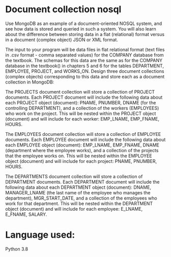 # Document collection nosql
Use MongoDB as an example of a document-oriented NOSQL system, and see how data is stored and queried in such a system. You will also learn about the difference between storing data in a flat (relational) format versus in a document (complex object) JSON or XML format.  

The input to your program will be data files in flat relational format (text files in .csv format - comma separated values) for the COMPANY database from the textbook. The schemas for this data are the same as for the COMPANY database in the textbook() in chapters 5 and 6 for the tables DEPARTMENT, EMPLOYEE, PROJECT, and WORKS_ON. Design three document collections (complex objects) corresponding to this data and store each as a document collection in MongoDB:     

The PROJECTS document collection will store a collection of PROJECT documents. Each PROJECT document will include the following data about each PROJECT object (document): PNAME, PNUMBER, DNAME (for the controlling DEPARTMENT), and a collection of the workers (EMPLOYEES) who work on the project. This will be nested within the PROJECT object (document) and will include for each worker: EMP_LNAME, EMP_FNAME, HOURS. 

The EMPLOYEES document collection will store a collection of EMPLOYEE documents. Each EMPLOYEE document will include the following data about each EMPLOYEE object (document): EMP_LNAME, EMP_FNAME, DNAME (department where the employee works), and a collection of the projects that the employee works on. This will be nested within the EMPLOYEE object (document) and will include for each project: PNAME, PNUMBER, HOURS. 

The DEPARTMENTS document collection will store a collection of DEPARTMENT documents. Each DEPARTMENT document will include the following data about each DEPARTMENT object (document): DNAME, MANAGER_LNAME (the last name of the employee who manages the department), MGR_START_DATE, and a collection of the employees who work for that department. This will be nested within the DEPARTMENT object (document) and will include for each employee: E_LNAME, E_FNAME, SALARY.


# Language used: 

Python 3.8
